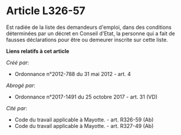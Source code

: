 # Article L326-57

Est radiée de la liste des demandeurs d'emploi, dans des conditions déterminées par un décret en Conseil d'Etat, la personne
qui a fait de fausses déclarations pour être ou demeurer inscrite sur cette liste.

**Liens relatifs à cet article**

_Créé par_:

  - Ordonnance n°2012-788 du 31 mai 2012 - art. 4

_Abrogé par_:

  - Ordonnance n°2017-1491 du 25 octobre 2017 - art. 31 (VD)

_Cité par_:

  - Code du travail applicable à Mayotte. - art. R326-59 (Ab)
  - Code du travail applicable à Mayotte. - art. R327-49 (Ab)
